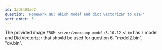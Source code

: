 ```yaml
---
id: 3ab0a03ad2
question: 'Homework Q6: Which model and dict vectorizer to use?'
sort_order: 3
---
```


The provided image `FROM svizor/zoomcamp-model:3.10.12-slim` has a model and DictVectorizer that should be used for question 6. "model2.bin", "dv.bin".